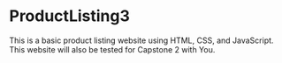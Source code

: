 # ProductListing3
This is a basic product listing website using HTML, CSS, and JavaScript. This website will also be tested for Capstone 2 with You.
